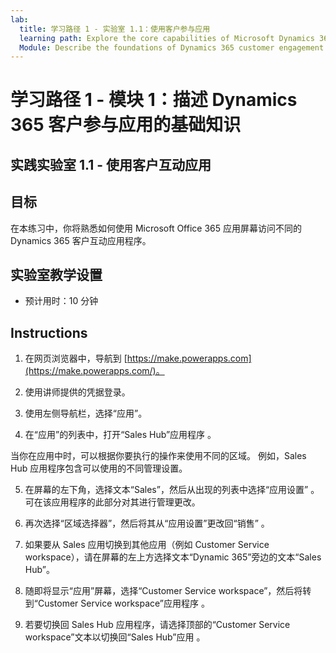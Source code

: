 ```yaml
---
lab:
  title: 学习路径 1 - 实验室 1.1：使用客户参与应用
  learning path: Explore the core capabilities of Microsoft Dynamics 365 customer engagement apps
  Module: Describe the foundations of Dynamics 365 customer engagement apps
---
```


学习路径 1 - 模块 1：描述 Dynamics 365 客户参与应用的基础知识
========================

## 实践实验室 1.1 - 使用客户互动应用 

## 目标

在本练习中，你将熟悉如何使用 Microsoft Office 365 应用屏幕访问不同的 Dynamics 365 客户互动应用程序。   


## 实验室教学设置

  - 预计用时：10 分钟

## Instructions

1. 在网页浏览器中，导航到 [https://make.powerapps.com](https://make.powerapps.com/)。 

2. 使用讲师提供的凭据登录。 

3. 使用左侧导航栏，选择“应用”。 

4. 在“应用”的列表中，打开“Sales Hub”应用程序 。 

当你在应用中时，可以根据你要执行的操作来使用不同的区域。 例如，Sales Hub 应用程序包含可以使用的不同管理设置。

5. 在屏幕的左下角，选择文本“Sales”，然后从出现的列表中选择“应用设置” 。 可在该应用程序的此部分对其进行管理更改。

6. 再次选择“区域选择器”，然后将其从“应用设置”更改回“销售” 。

7. 如果要从 Sales 应用切换到其他应用（例如 Customer Service workspace），请在屏幕的左上方选择文本“Dynamic 365”旁边的文本“Sales Hub”。

8. 随即将显示“应用”屏幕，选择“Customer Service workspace”，然后将转到“Customer Service workspace”应用程序 。

9. 若要切换回 Sales Hub 应用程序，请选择顶部的“Customer Service workspace”文本以切换回“Sales Hub”应用 。

 

